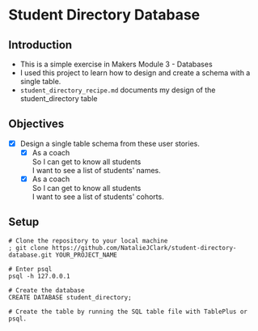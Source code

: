 # Student Directory Database

## Introduction
- This is a simple exercise in Makers Module 3 - Databases
- I used this project to learn how to design and create a schema with a single table.
- `student_directory_recipe.md` documents my design of the student_directory table
  
## Objectives
- [x] Design a single table schema from these user stories.
  - [x] As a coach  
        So I can get to know all students  
        I want to see a list of students' names.
  - [x] As a coach  
        So I can get to know all students  
        I want to see a list of students' cohorts.

## Setup

```shell
# Clone the repository to your local machine
; git clone https://github.com/NatalieJClark/student-directory-database.git YOUR_PROJECT_NAME

# Enter psql
psql -h 127.0.0.1

# Create the database
CREATE DATABASE student_directory;

# Create the table by running the SQL table file with TablePlus or psql.
```
